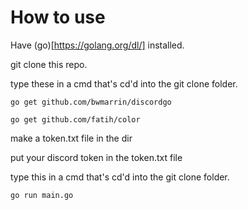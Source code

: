 # How to use

Have (go)[https://golang.org/dl/] installed.

git clone this repo.

type these in a cmd that's cd'd into the git clone folder.

```
go get github.com/bwmarrin/discordgo

go get github.com/fatih/color
```
make a token.txt file in the dir

put your discord token in the token.txt file

type this in a cmd that's cd'd into the git clone folder.

```
go run main.go
```